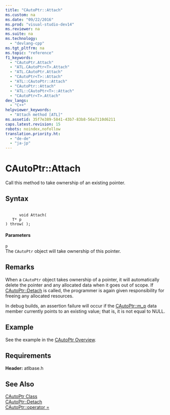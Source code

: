 ```yaml
---
title: "CAutoPtr::Attach"
ms.custom: na
ms.date: "09/22/2016"
ms.prod: "visual-studio-dev14"
ms.reviewer: na
ms.suite: na
ms.technology: 
  - "devlang-cpp"
ms.tgt_pltfrm: na
ms.topic: "reference"
f1_keywords: 
  - "CAutoPtr.Attach"
  - "ATL.CAutoPtr<T>.Attach"
  - "ATL.CAutoPtr.Attach"
  - "CAutoPtr<T>::Attach"
  - "ATL::CAutoPtr::Attach"
  - "CAutoPtr::Attach"
  - "ATL::CAutoPtr<T>::Attach"
  - "CAutoPtr<T>.Attach"
dev_langs: 
  - "C++"
helpviewer_keywords: 
  - "Attach method [ATL]"
ms.assetid: 35f7e389-5841-43b7-83b8-56a7110d6211
caps.latest.revision: 15
robots: noindex,nofollow
translation.priority.ht: 
  - "de-de"
  - "ja-jp"
---
```

# CAutoPtr::Attach
Call this method to take ownership of an existing pointer.  
  
## Syntax  
  
```  
  
      void Attach(  
   T* p   
) throw( );  
```  
  
#### Parameters  
 `p`  
 The `CAutoPtr` object will take ownership of this pointer.  
  
## Remarks  
 When a `CAutoPtr` object takes ownership of a pointer, it will automatically delete the pointer and any allocated data when it goes out of scope. If [CAutoPtr::Detach](../vs140/cautoptr--detach.md) is called, the programmer is again given responsibility for freeing any allocated resources.  
  
 In debug builds, an assertion failure will occur if the [CAutoPtr::m_p](../vs140/cautoptr--m_p.md) data member currently points to an existing value; that is, it is not equal to NULL.  
  
## Example  
 See the example in the [CAutoPtr Overview](../vs140/cautoptr-class.md).  
  
## Requirements  
 **Header:** atlbase.h  
  
## See Also  
 [CAutoPtr Class](../vs140/cautoptr-class.md)   
 [CAutoPtr::Detach](../vs140/cautoptr--detach.md)   
 [CAutoPtr::operator =](../vs140/cautoptr--operator-=.md)